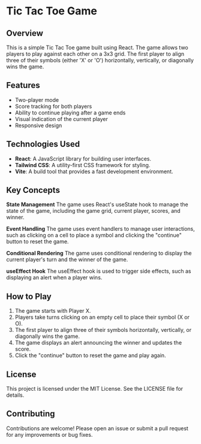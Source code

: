 # Tic Tac Toe Game

## Overview
This is a simple Tic Tac Toe game built using React. The game allows two players to play against each other on a 3x3 grid. The first player to align three of their symbols (either 'X' or 'O') horizontally, vertically, or diagonally wins the game.

## Features
- Two-player mode
- Score tracking for both players
- Ability to continue playing after a game ends
- Visual indication of the current player
- Responsive design

## Technologies Used
- **React**: A JavaScript library for building user interfaces.
- **Tailwind CSS**: A utility-first CSS framework for styling.
- **Vite**: A build tool that provides a fast development environment.

## Key Concepts
**State Management**
The game uses React's useState hook to manage the state of the game, including the game grid, current player, scores, and winner.

**Event Handling**
The game uses event handlers to manage user interactions, such as clicking on a cell to place a symbol and clicking the "continue" button to reset the game.

**Conditional Rendering**
The game uses conditional rendering to display the current player's turn and the winner of the game.

**useEffect Hook**
The useEffect hook is used to trigger side effects, such as displaying an alert when a player wins.


## How to Play

1. The game starts with Player X.
2. Players take turns clicking on an empty cell to place their symbol (X or O).
3. The first player to align three of their symbols horizontally, vertically, or diagonally wins the game.
4. The game displays an alert announcing the winner and updates the score.
5. Click the "continue" button to reset the game and play again.


## License
This project is licensed under the MIT License. See the LICENSE file for details.

## Contributing
Contributions are welcome! Please open an issue or submit a pull request for any improvements or bug fixes.